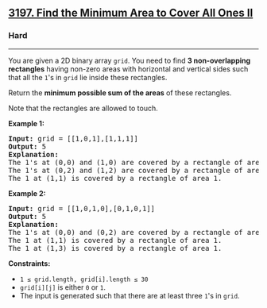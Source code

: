 <h2><a href="https://leetcode.com/problems/find-the-minimum-area-to-cover-all-ones-ii/">3197. Find the Minimum Area to Cover All Ones II</a></h2>
<h3>Hard</h3>
<hr>
<div>
<p>You are given a 2D binary array <code>grid</code>. You need to find <strong>3 non-overlapping rectangles</strong> having non-zero areas with horizontal and vertical sides such that all the <code>1</code>'s in <code>grid</code> lie inside these rectangles.</p>

<p>Return the <strong>minimum possible sum of the areas</strong> of these rectangles.</p>
<p>Note that the rectangles are allowed to touch.</p>

<p><strong class="example">Example 1:</strong></p>
<pre><strong>Input:</strong> grid = [[1,0,1],[1,1,1]]
<strong>Output:</strong> 5
<strong>Explanation:</strong>
The 1's at (0,0) and (1,0) are covered by a rectangle of area 2.
The 1's at (0,2) and (1,2) are covered by a rectangle of area 2.
The 1 at (1,1) is covered by a rectangle of area 1.
</pre>

<p><strong class="example">Example 2:</strong></p>
<pre><strong>Input:</strong> grid = [[1,0,1,0],[0,1,0,1]]
<strong>Output:</strong> 5
<strong>Explanation:</strong>
The 1's at (0,0) and (0,2) are covered by a rectangle of area 3.
The 1 at (1,1) is covered by a rectangle of area 1.
The 1 at (1,3) is covered by a rectangle of area 1.
</pre>

<p><strong>Constraints:</strong></p>
<ul>
  <li><code>1 &le; grid.length, grid[i].length &le; 30</code></li>
  <li><code>grid[i][j]</code> is either <code>0</code> or <code>1</code>.</li>
  <li>The input is generated such that there are at least three <code>1</code>'s in <code>grid</code>.</li>
</ul>
</div>
